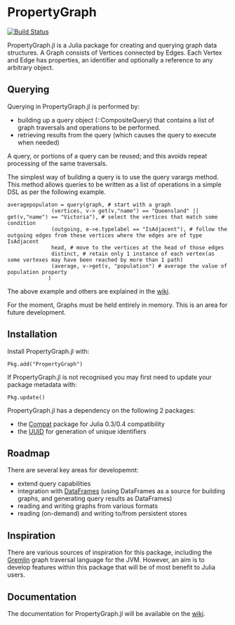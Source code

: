 # PropertyGraph

[![Build Status](https://travis-ci.org/PhillP/PropertyGraph.jl.svg?branch=master)](https://travis-ci.org/PhillP/PropertyGraph.jl)

PropertyGraph.jl is a Julia package for creating and querying graph data structures.  A Graph consists of Vertices connected by Edges.  Each Vertex and Edge has properties, an identifier and optionally a reference to any arbitrary object.

## Querying

Querying in PropertyGraph.jl is performed by:
 - building up a query object (::CompositeQuery) that contains a list of graph traversals and operations to be performed.
 - retrieving results from the query (which causes the query to execute when needed)

A query, or portions of a query can be reused; and this avoids repeat processing of the same traversals.

The simplest way of building a query is  to use the query varargs method.  This method allows queries to be written as a list of operations in a simple DSL as per the following example.
```
averagepopulaton = query(graph, # start with a graph
			  (vertices, v-> get(v,"name") == "Queensland" || get(v,"name") == "Victoria"), # select the vertices that match some condition
			  (outgoing, e->e.typelabel == "IsAdjacent"), # follow the outgoing edges from these vertices where the edges are of type IsAdjacent
			  head, # move to the vertices at the head of those edges
			  distinct, # retain only 1 instance of each vertex(as some vertexes may have been reached by more than 1 path)
			  (average, v->get(v, "population") # average the value of population property
			 )
```

The above example and others are explained in the [wiki](https://github.com/PhillP/PropertyGraph.jl/wiki).

For the moment, Graphs must be held entirely in memory.  This is an area for future development.

## Installation

Install PropertyGraph.jl with:
```
Pkg.add("PropertyGraph")
```

If PropertyGraph.jl is not recognised you may first need to update your package metadata with:
```
Pkg.update()
```

PropertyGraph.jl has a dependency on the following 2 packages:
- the [Compat](https://github.com/JuliaLang/Compat.jl) package for Julia 0.3/0.4 compatibility
- the [UUID](https://github.com/forio/UUID.jl) for generation of unique identifiers

## Roadmap

There are several key areas for developemnt:
 - extend query capabilities
 - integration with [DataFrames](https://github.com/JuliaStats/DataFrames.jl) (using DataFrames as a source for building graphs, and generating query results as DataFrames)
 - reading and writing graphs from various formats
 - reading (on-demand) and writing to/from persistent stores

## Inspiration

There are various sources of inspiration for this package, including the [Gremlin](https://github.com/tinkerpop/gremlin/wiki) graph traversal language for the JVM.  However, an aim is to develop features within this package that will be of most benefit to Julia users.

## Documentation

The documentation for PropertyGraph.jl will be available on the [wiki](https://github.com/PhillP/PropertyGraph.jl/wiki).
